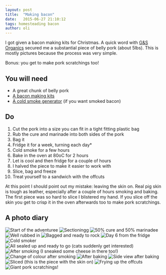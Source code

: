 ```yaml
---
layout: post
title:  "Making bacon"
date:   2015-06-27 21:10:12
tags: homesteading bacon
author: oli
---
```


I got given a bacon making kits for Christmas.  A quick word with [G&S Organics](http://www.gandsorganics.com/) secured me a substantial piece of belly pork (about 5lbs).  This is mostly pictures because the process was very simple.

Bonus: you get  to make pork scratchings too!


## You will need

* A great chunk of belly pork
* [A bacon making kits](http://amzn.to/1GSI7bF)
* [A cold smoke generator](http://amzn.to/1eQqtfz) (if you want smoked bacon)


## Do

1. Cut the pork into a size you can fit in a tight fitting plastic bag
2. Rub the cure and marinade into both sides of the pork
3. Bag it
4. Fridge it for a week, turning each day*
5. Cold smoke for a few hours
6. Bake in the oven at 80oC for 2 hours
7. Let is cool and then fridge for a couple of hours
8. I halved the piece to make it easier to work with
8. Slice, bag and freeze
9. Treat yourself to a sandwich with the offcuts

At this point I should point out my mistake: leaving the skin on.  Real pig skin is tough as leather, especially after a couple of hours smoking and baking.  The first piece was so hard to slice I blistered my hand.  If you slice off the skin you get to crisp it in the oven afterwards too to make pork scratchings.

## A photo diary



![Start of the adventuree](/images/blog/bacon/bacon1.jpg)
![Sectioningg](/images/blog/bacon/bacon2.jpg)
![50% cure and 50% marinadee](/images/blog/bacon/bacon3.jpg)
![Well rubbed in](/images/blog/bacon/bacon4.jpg)
![Bagged and ready to rock](/images/blog/bacon/bacon5.jpg)
![Day 6 from the fridge](/images/blog/bacon/bacon6.jpg)
![Cold smoker](/images/blog/bacon/bacon7.jpg)
![All sealed up and ready to go (cats suddenly get interested)](/images/blog/bacon/bacon8.jpg)
![After smoking (I sneaked some cheese in there too!)](/images/blog/bacon/bacon9.jpg)
![Change of colour after smoking](/images/blog/bacon/bacon10.jpg)
![After baking ](/images/blog/bacon/bacon11.jpg)
![Side view after baking](/images/blog/bacon/bacon12.jpg)
![Sliced (this is the piece with the skin on)](/images/blog/bacon/bacon13.jpg)
![Frying up the offcuts](/images/blog/bacon/bacon14.jpg)
![Giant pork scratchings!](/images/blog/bacon/bacon15.jpg)
